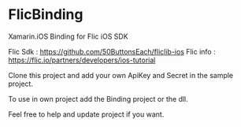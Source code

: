 # FlicBinding
Xamarin.iOS Binding for Flic iOS SDK

Flic Sdk : https://github.com/50ButtonsEach/fliclib-ios
Flic info : https://flic.io/partners/developers/ios-tutorial

Clone this project and add your own ApiKey and Secret in the sample project. 

To use in own project add the Binding project or the dll. 

Feel free to help and update project if you want.

